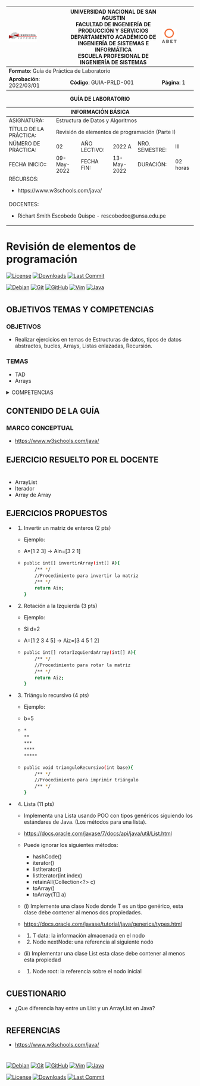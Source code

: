 <div align="center">
<table>
    <theader>
        <tr>
            <td><img src="https://github.com/rescobedoq/pw2/blob/main/epis.png?raw=true" alt="EPIS" style="width:50%; height:auto"/></td>
            <th>
                <span style="font-weight:bold;">UNIVERSIDAD NACIONAL DE SAN AGUSTIN</span><br />
                <span style="font-weight:bold;">FACULTAD DE INGENIERÍA DE PRODUCCIÓN Y SERVICIOS</span><br />
                <span style="font-weight:bold;">DEPARTAMENTO ACADÉMICO DE INGENIERÍA DE SISTEMAS E INFORMÁTICA</span><br />
                <span style="font-weight:bold;">ESCUELA PROFESIONAL DE INGENIERÍA DE SISTEMAS</span>
            </th>
            <td><img src="https://github.com/rescobedoq/pw2/blob/main/abet.png?raw=true" alt="ABET" style="width:50%; height:auto"/></td>
        </tr>
    </theader>
    <tbody>
        <tr><td colspan="3"><span style="font-weight:bold;">Formato</span>: Guía de Práctica de Laboratorio</td></tr>
        <tr><td><span style="font-weight:bold;">Aprobación</span>:  2022/03/01</td><td><span style="font-weight:bold;">Código</span>: GUIA-PRLD-001</td><td><span style="font-weight:bold;">Página</span>: 1</td></tr>
    </tbody>
</table>
</div>

<div align="center">
<span style="font-weight:bold;">GUÍA DE LABORATORIO</span><br />
</div>


<table>
<theader>
<tr><th colspan="6">INFORMACIÓN BÁSICA</th></tr>
</theader>
<tbody>
<tr><td>ASIGNATURA:</td><td colspan="5">Estructura de Datos y Algoritmos</td></tr>
<tr><td>TÍTULO DE LA PRÁCTICA:</td><td colspan="5">Revisión de elementos de programación (Parte I)</td></tr>
<tr>
<td>NÚMERO DE PRÁCTICA:</td><td>02</td><td>AÑO LECTIVO:</td><td>2022 A</td><td>NRO. SEMESTRE:</td><td>III</td>
</tr>
<tr>
<td>FECHA INICIO::</td><td>09-May-2022</td><td>FECHA FIN:</td><td>13-May-2022</td><td>DURACIÓN:</td><td>02 horas</td>
</tr>
<tr><td colspan="6">RECURSOS:
    <ul>
        <li>https://www.w3schools.com/java/</li>
    </ul>
</td>
</<tr>
<tr><td colspan="6">DOCENTES:
<ul>
<li>Richart Smith Escobedo Quispe - rescobedoq@unsa.edu.pe</li>
</ul>
</td>
</<tr>
</tdbody>
</table>

# Revisión de elementos de programación

[![License][license]][license-file]
[![Downloads][downloads]][releases]
[![Last Commit][last-commit]][releases]

[![Debian][Debian]][debian-site]
[![Git][Git]][git-site]
[![GitHub][GitHub]][github-site]
[![Vim][Vim]][vim-site]
[![Java][Java]][java-site]

#

## OBJETIVOS TEMAS Y COMPETENCIAS

### OBJETIVOS

- Realizar ejercicios en temas de Estructuras de datos, tipos de datos abstractos, bucles, Arrays, Listas enlazadas, Recursión.

### TEMAS
- TAD
- Arrays

<details>
<summary>COMPETENCIAS</summary>

- C.m. Construye responsablemente soluciones haciendo uso de estructuras de datos y algoritmos, siguiendo un proceso adecuado para resolver problemas computacionales que se ajustan al uso de los recursos disponibles y a especificaciones concretas.

</details>

## CONTENIDO DE LA GUÍA

### MARCO CONCEPTUAL

- https://www.w3schools.com/java/

## EJERCICIO RESUELTO POR EL DOCENTE

#
- ArrayList
- Iterador
- Array de Array

## EJERCICIOS PROPUESTOS
- 1. Invertir un matriz de enteros (2 pts)

    - Ejemplo:
    - A=[1 2 3]	->	Ain=[3 2 1]


    -   ```sh 
        public int[] invertirArray(int[] A){
            /** */
            //Procedimiento para invertir la matriz
            /** */
            return Ain;
        }
        ```


- 2. Rotación a la Izquierda (3 pts)

    - Ejemplo:
    - Si d=2
    - A=[1 2 3 4 5]	->	Aiz=[3 4 5 1 2]

    -   ```sh 
        public int[] rotarIzquierdaArray(int[] A){
            /** */
            //Procedimiento para rotar la matriz
            /** */
            return Aiz;
        }
        ```

- 3. Triángulo recursivo (4 pts)

    - Ejemplo:
    - b=5
    -   ```sh 
        *
        **
        ***
        ****
        *****
        ```

    -   ```sh 
        public void trianguloRecursivo(int base){
            /** */
            //Procedimiento para imprimir triángulo
            /** */
        }
        ```

- 4. Lista (11 pts)
    - Implementa una Lista usando POO con tipos genéricos siguiendo los estándares de Java. (Los métodos para una lista).

    - https://docs.oracle.com/javase/7/docs/api/java/util/List.html

    - Puede ignorar los siguientes métodos:
        - hashCode()
        - iterator()
        - listIterator()
        - listIterator(int index)
        - retainAll(Collection<?> c)
        - toArray()
        - toArray(T[] a)

    - (i) Implemente una clase Node<T> donde T es un tipo genérico, esta clase debe contener al menos dos propiedades. 

    - https://docs.oracle.com/javase/tutorial/java/generics/types.html

    - 1. T data: la información almacenada en el nodo
    - 2. Node<T> nextNode: una referencia al siguiente nodo

    - (ii) Implementar una clase List<T> esta clase debe contener al menos esta propiedad
    - 1. Node<T> root: la referencia sobre el nodo inicial

#

## CUESTIONARIO
- ¿Que diferencia hay entre un List y un ArrayList en Java?

#

## REFERENCIAS
- https://www.w3schools.com/java/

#

[license]: https://img.shields.io/github/license/rescobedoq/pw2?label=rescobedoq
[license-file]: https://github.com/rescobedoq/pw2/blob/main/LICENSE

[downloads]: https://img.shields.io/github/downloads/rescobedoq/pw2/total?label=Downloads
[releases]: https://github.com/rescobedoq/pw2/releases/

[last-commit]: https://img.shields.io/github/last-commit/rescobedoq/pw2?label=Last%20Commit

[Debian]: https://img.shields.io/badge/Debian-D70A53?style=for-the-badge&logo=debian&logoColor=white
[debian-site]: https://www.debian.org/index.es.html

[Git]: https://img.shields.io/badge/git-%23F05033.svg?style=for-the-badge&logo=git&logoColor=white
[git-site]: https://git-scm.com/

[GitHub]: https://img.shields.io/badge/github-%23121011.svg?style=for-the-badge&logo=github&logoColor=white
[github-site]: https://github.com/

[Vim]: https://img.shields.io/badge/VIM-%2311AB00.svg?style=for-the-badge&logo=vim&logoColor=white
[vim-site]: https://www.vim.org/

[Java]: https://img.shields.io/badge/java-%23ED8B00.svg?style=for-the-badge&logo=java&logoColor=white
[java-site]: https://docs.oracle.com/javase/tutorial/


[![Debian][Debian]][debian-site]
[![Git][Git]][git-site]
[![GitHub][GitHub]][github-site]
[![Vim][Vim]][vim-site]
[![Java][Java]][java-site]

[![License][license]][license-file]
[![Downloads][downloads]][releases]
[![Last Commit][last-commit]][releases]